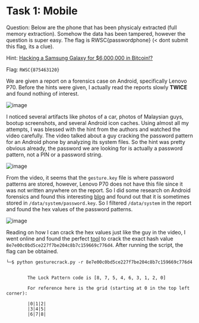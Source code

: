 # Task 1: Mobile
Question: Below are the phone that has been physicaly extracted (full memory extraction). Somehow the data has been tampered, however the question is super easy. The flag is RWSC{passwordphone} (< dont submit this flag, its a clue).

Hint: [Hacking a Samsung Galaxy for $6,000,000 in Bitcoin!?](https://youtu.be/icBD5PiyoyI?si=LUV16WHkvm0hTdVk)

Flag: `RWSC{875463120}`

We are given a report on a forensics case on Android, specifically Lenovo P70. Before the hints were given, I actually read the reports slowly **TWICE** and found nothing of interest. 


![image](https://github.com/warlocksmurf/localctf-writeups/assets/121353711/daebd484-8c47-495d-bcf0-3a832777f936)

I noticed several artifacts like photos of a car, photos of Malaysian guys, bootup screenshots, and several Android icon caches. Using almost all my attempts, I was blessed with the hint from the authors and watched the video carefully. The video talked about a guy cracking the password pattern for an Android phone by analyzing its system files. So the hint was pretty obvious already, the password we are looking for is actually a password pattern, not a PIN or a password string.

![image](https://github.com/warlocksmurf/localctf-writeups/assets/121353711/787778e0-fb1f-446f-88d3-76fd4412c791)

From the video, it seems that the `gesture.key` file is where password patterns are stored, however, Lenovo P70 does not have this file since it was not written anywhere on the report. So I did some research on Android forensics and found this interesting [blog](https://resources.infosecinstitute.com/topics/digital-forensics/practical-android-phone-forensics/) and found out that it is sometimes stored in `/data/system/password.key`. So I filtered `/data/system` in the report and found the hex values of the password patterns.

![image](https://github.com/warlocksmurf/localctf-writeups/assets/121353711/34985f43-f628-431a-b69c-82981f153633)

Reading on how I can crack the hex values just like the guy in the video, I went online and found the perfect [tool](https://github.com/Webblitchy/AndroidGestureCrack) to crack the exact hash value `8e7e00c0bd5ce227f7be204c8b7c159669c776d4`. After running the script, the flag can be obtained.

```
└─$ python gesturecrack.py -r 8e7e00c0bd5ce227f7be204c8b7c159669c776d4
   

        The Lock Pattern code is [8, 7, 5, 4, 6, 3, 1, 2, 0]

        For reference here is the grid (starting at 0 in the top left corner):

        |0|1|2|
        |3|4|5|
        |6|7|8|

```
